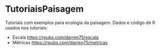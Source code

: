 # TutoriaisPaisagem
Tutoriais com exemplos para ecologia da paisagem.
Dados e código de R usados nos tutoriais:  

 * Escala https://rpubs.com/darren75/escala 
 * Métricas https://rpubs.com/darren75/metricas
